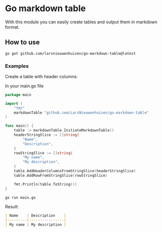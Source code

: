 # Go markdown table

With this module you can easily create tables and output them in markdown format.

## How to use

```bash
go get github.com/larsnieuwenhuizen/go-markdown-table@latest
```

### Examples

Create a table with header columns:

In your main.go file
```go
package main

import (
	"fmt"
	markdownTable "github.com/LarsNieuwenhuizen/go-markdown-table"
)

func main() {
	table := markdownTable.InitiateMarkdownTable()
	headerStringSlice := []string{
		"Name",
		"Description",
	}
	rowStringSlice := []string{
		"My name",
		"My description",
	}
	table.AddHeaderColumnsFromStringSlice(headerStringSlice)
	table.AddRowFromStringSlice(rowStringSlice)

	fmt.Println(table.ToString())
}
```

```bash
go run main.go
```

Result:

```markdown
| Name    | Description    |
|---------|----------------|
| My name | My description |
```